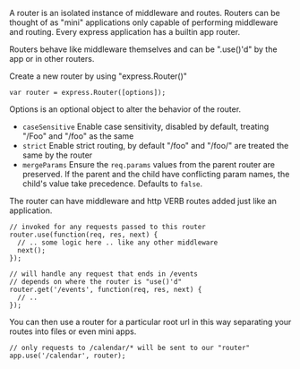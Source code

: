 A router is an isolated instance of middleware and routes. Routers can be thought of as "mini" applications only capable of performing middleware and routing. Every express application has a builtin app router.

Routers behave like middleware themselves and can be ".use()'d" by the app or in other routers.

Create a new router by using "express.Router()"

```
var router = express.Router([options]);
```
Options is an optional object to alter the behavior of the router.

* `caseSensitive` Enable case sensitivity, disabled by default, treating "/Foo" and "/foo" as the same
* `strict`  Enable strict routing, by default "/foo" and "/foo/" are treated the same by the router
* `mergeParams` Ensure the `req.params` values from the parent router are preserved. If the parent and the child have conflicting param names, the child's value take precedence. Defaults to `false`.

The router can have middleware and http VERB routes added just like an application.

```
// invoked for any requests passed to this router
router.use(function(req, res, next) {
  // .. some logic here .. like any other middleware
  next();
});

// will handle any request that ends in /events
// depends on where the router is "use()'d"
router.get('/events', function(req, res, next) {
  // ..
});
```

You can then use a router for a particular root url in this way separating your routes into files or even mini apps.

```
// only requests to /calendar/* will be sent to our "router"
app.use('/calendar', router);
```
